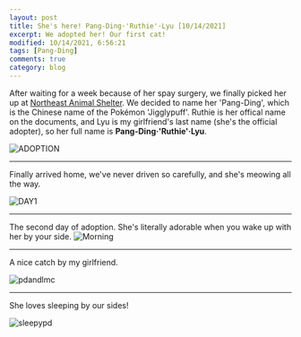 ```yaml
---
layout: post
title: She's here! Pang-Ding·'Ruthie'·Lyu [10/14/2021]
excerpt: We adopted her! Our first cat!
modified: 10/14/2021, 6:56:21
tags: [Pang-Ding]
comments: true
category: blog
---
```

After waiting for a week because of her spay surgery, we finally picked her up at [Northeast Animal Shelter](https://www.northeastanimalshelter.org/). We decided to name her 'Pang-Ding', which is the Chinese name of the Pokémon 'Jigglypuff'. Ruthie is her offical name on the documents, and Lyu is my girlfriend's last name (she's the official adopter), so her full name is __Pang-Ding·'Ruthie'·Lyu__.

![ADOPTION](/images/pangdingAdoption/adopting.jpeg)

---
Finally arrived home, we've never driven so carefully, and she's meowing all the way.

![DAY1](/images/pangdingAdoption/day1.jpeg)

---

The second day of adoption. She's literally adorable when you wake up with her by your side.
![Morning](/images/pangdingAdoption/morning.jpeg)

---

A nice catch by my girlfriend.

![pdandlmc](/images/pangdingAdoption/pdandlmc.jpeg)

---

She loves sleeping by our sides!

![sleepypd](/images/pangdingAdoption/sleepypd.jpeg)
